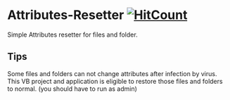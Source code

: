 # Attributes-Resetter  [![HitCount](http://hits.dwyl.com/Lasitha-Jayawardana/Attributes-Resetter-.svg)](http://hits.dwyl.com/Lasitha-Jayawardana/Attributes-Resetter-)
Simple Attributes resetter for files and folder.


## Tips

  Some files and folders can not change attributes after infection by virus.
  This VB project and application is eligible to restore those files and folders to normal.
  (you should have to run as admin)
